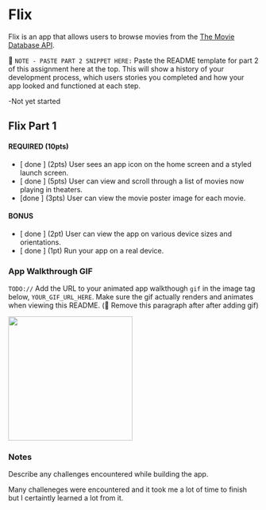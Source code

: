# Flix

Flix is an app that allows users to browse movies from the [The Movie Database API](http://docs.themoviedb.apiary.io/#).

📝 `NOTE - PASTE PART 2 SNIPPET HERE:` Paste the README template for part 2 of this assignment here at the top. This will show a history of your development process, which users stories you completed and how your app looked and functioned at each step.

-Not yet started 

## Flix Part 1



#### REQUIRED (10pts)
- [ done ] (2pts) User sees an app icon on the home screen and a styled launch screen.
- [ done ] (5pts) User can view and scroll through a list of movies now playing in theaters.
- [done  ] (3pts) User can view the movie poster image for each movie.

#### BONUS
- [ done ] (2pt) User can view the app on various device sizes and orientations.
- [ done ] (1pt) Run your app on a real device.

### App Walkthrough GIF
`TODO://` Add the URL to your animated app walkthough `gif` in the image tag below, `YOUR_GIF_URL_HERE`. Make sure the gif actually renders and animates when viewing this README. (🚫 Remove this paragraph after after adding gif)

<img src="YOUR_GIF_URL_HERE" width=250><br>

### Notes
Describe any challenges encountered while building the app.

Many challeneges were encountered and it took me a lot of time to finish but I certaintly learned a lot from it. 
